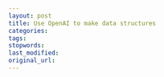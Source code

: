 ```yaml
---
layout: post
title: Use OpenAI to make data structures
categories:
tags:
stopwords:
last_modified:
original_url: 
---
```


<!--more-->

